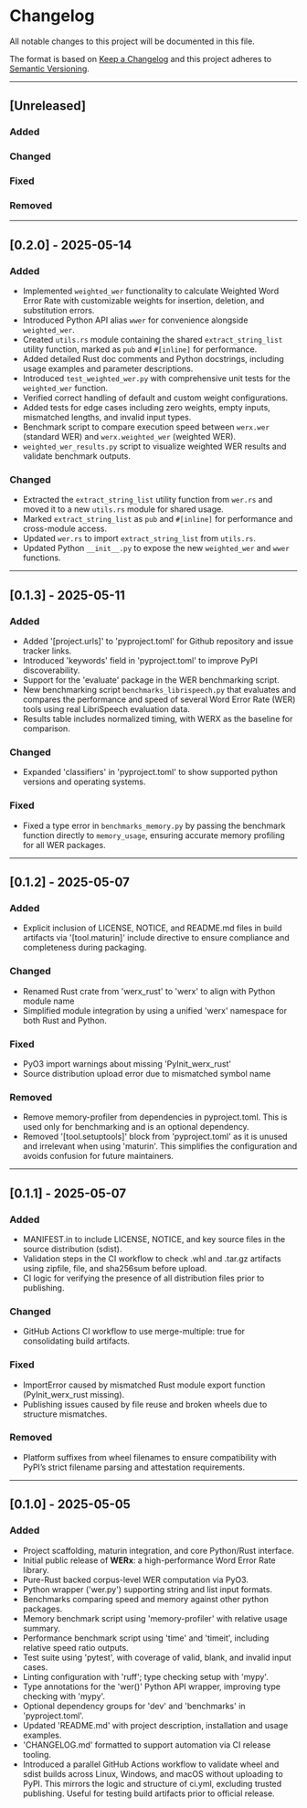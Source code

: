 # Changelog

All notable changes to this project will be documented in this file.

The format is based on [Keep a Changelog](https://keepachangelog.com/en/1.0.0/)
and this project adheres to [Semantic Versioning](https://semver.org/spec/v2.0.0.html).

---

## [Unreleased]

### Added
<!-- Add new features here -->

### Changed
<!-- Add changed behavior here -->

### Fixed
<!-- Add bug fixes here -->

### Removed
<!-- Add removals/deprecations here -->

---

## [0.2.0] - 2025-05-14

### Added
- Implemented `weighted_wer` functionality to calculate Weighted Word Error Rate with customizable weights for insertion, deletion, and substitution errors.
- Introduced Python API alias `wwer` for convenience alongside `weighted_wer`.
- Created `utils.rs` module containing the shared `extract_string_list` utility function, marked as `pub` and `#[inline]` for performance.
- Added detailed Rust doc comments and Python docstrings, including usage examples and parameter descriptions.
- Introduced `test_weighted_wer.py` with comprehensive unit tests for the `weighted_wer` function.
- Verified correct handling of default and custom weight configurations.
- Added tests for edge cases including zero weights, empty inputs, mismatched lengths, and invalid input types.
- Benchmark script to compare execution speed between `werx.wer` (standard WER) and `werx.weighted_wer` (weighted WER). 
- `weighted_wer_results.py` script to visualize weighted WER results and validate benchmark outputs.

### Changed
- Extracted the `extract_string_list` utility function from `wer.rs` and moved it to a new `utils.rs` module for shared usage.
- Marked `extract_string_list` as `pub` and `#[inline]` for performance and cross-module access.
- Updated `wer.rs` to import `extract_string_list` from `utils.rs`.
- Updated Python `__init__.py` to expose the new `weighted_wer` and `wwer` functions.

---

## [0.1.3] - 2025-05-11

### Added
- Added '[project.urls]' to 'pyproject.toml' for Github repository and issue tracker links.
- Introduced 'keywords' field in 'pyproject.toml' to improve PyPI discoverability.
- Support for the 'evaluate' package in the WER benchmarking script.
- New benchmarking script `benchmarks_librispeech.py` that evaluates and compares the performance and speed of several Word Error Rate (WER) tools using real LibriSpeech evaluation data.
- Results table includes normalized timing, with WERX as the baseline for comparison.

### Changed
- Expanded 'classifiers' in 'pyproject.toml' to show supported python versions and operating systems.

### Fixed
- Fixed a type error in `benchmarks_memory.py` by passing the benchmark function directly to `memory_usage`, ensuring accurate memory profiling for all WER packages.

---

## [0.1.2] - 2025-05-07

### Added
- Explicit inclusion of LICENSE, NOTICE, and README.md files in build artifacts via '[tool.maturin]' include directive to ensure compliance and completeness during packaging.

### Changed
- Renamed Rust crate from 'werx_rust' to 'werx' to align with Python module name
- Simplified module integration by using a unified 'werx' namespace for both Rust and Python.

### Fixed
- PyO3 import warnings about missing 'PyInit_werx_rust'
- Source distribution upload error due to mismatched symbol name

### Removed
- Remove memory-profiler from dependencies in pyproject.toml. This is used only for benchmarking and is an optional dependency.
- Removed '[tool.setuptools]' block from 'pyproject.toml' as it is unused and irrelevant when using 'maturin'. This simplifies the configuration and avoids confusion for future maintainers.

---

## [0.1.1] - 2025-05-07

### Added
- MANIFEST.in to include LICENSE, NOTICE, and key source files in the source distribution (sdist).
- Validation steps in the CI workflow to check .whl and .tar.gz artifacts using zipfile, file, and sha256sum before upload.
- CI logic for verifying the presence of all distribution files prior to publishing.

### Changed
- GitHub Actions CI workflow to use merge-multiple: true for consolidating build artifacts.

### Fixed
- ImportError caused by mismatched Rust module export function (PyInit_werx_rust missing).
- Publishing issues caused by file reuse and broken wheels due to structure mismatches.

### Removed
- Platform suffixes from wheel filenames to ensure compatibility with PyPI’s strict filename parsing and attestation requirements.

---

## [0.1.0] - 2025-05-05

### Added
- Project scaffolding, maturin integration, and core Python/Rust interface.
- Initial public release of **WERx**: a high-performance Word Error Rate library.
- Pure-Rust backed corpus-level WER computation via PyO3.
- Python wrapper ('wer.py') supporting string and list input formats.
- Benchmarks comparing speed and memory against other python packages.
- Memory benchmark script using 'memory-profiler' with relative usage summary.
- Performance benchmark script using 'time' and 'timeit', including relative speed ratio outputs.
- Test suite using 'pytest', with coverage of valid, blank, and invalid input cases.
- Linting configuration with 'ruff'; type checking setup with 'mypy'.
- Type annotations for the 'wer()' Python API wrapper, improving type checking with 'mypy'.
- Optional dependency groups for 'dev' and 'benchmarks' in 'pyproject.toml'.
- Updated 'README.md' with project description, installation and usage examples.
- 'CHANGELOG.md' formatted to support automation via CI release tooling.
- Introduced a parallel GitHub Actions workflow to validate wheel and sdist builds across Linux, Windows, and macOS without uploading to PyPI. This mirrors the logic and structure of ci.yml, excluding trusted publishing. Useful for testing build artifacts prior to official release.
